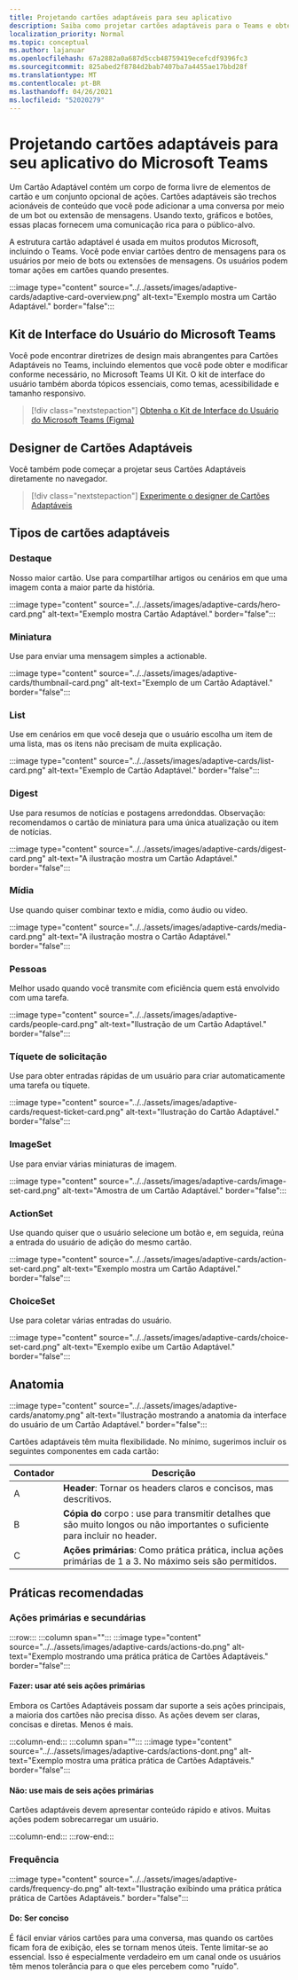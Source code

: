 ```yaml
---
title: Projetando cartões adaptáveis para seu aplicativo
description: Saiba como projetar cartões adaptáveis para o Teams e obter o Kit de interface do usuário do Microsoft Teams.
localization_priority: Normal
ms.topic: conceptual
ms.author: lajanuar
ms.openlocfilehash: 67a2882a0a687d5ccb48759419ecefcdf9396fc3
ms.sourcegitcommit: 825abed2f8784d2bab7407ba7a4455ae17bbd28f
ms.translationtype: MT
ms.contentlocale: pt-BR
ms.lasthandoff: 04/26/2021
ms.locfileid: "52020279"
---
```

# <a name="designing-adaptive-cards-for-your-microsoft-teams-app"></a>Projetando cartões adaptáveis para seu aplicativo do Microsoft Teams

Um Cartão Adaptável contém um corpo de forma livre de elementos de cartão e um conjunto opcional de ações. Cartões adaptáveis são trechos acionáveis de conteúdo que você pode adicionar a uma conversa por meio de um bot ou extensão de mensagens. Usando texto, gráficos e botões, essas placas fornecem uma comunicação rica para o público-alvo.

A estrutura cartão adaptável é usada em muitos produtos Microsoft, incluindo o Teams. Você pode enviar cartões dentro de mensagens para os usuários por meio de bots ou extensões de mensagens. Os usuários podem tomar ações em cartões quando presentes.

:::image type="content" source="../../assets/images/adaptive-cards/adaptive-card-overview.png" alt-text="Exemplo mostra um Cartão Adaptável." border="false":::

## <a name="microsoft-teams-ui-kit"></a>Kit de Interface do Usuário do Microsoft Teams

Você pode encontrar diretrizes de design mais abrangentes para Cartões Adaptáveis no Teams, incluindo elementos que você pode obter e modificar conforme necessário, no Microsoft Teams UI Kit. O kit de interface do usuário também aborda tópicos essenciais, como temas, acessibilidade e tamanho responsivo.

> [!div class="nextstepaction"]
> [Obtenha o Kit de Interface do Usuário do Microsoft Teams (Figma)](https://www.figma.com/community/file/916836509871353159)

## <a name="adaptive-cards-designer"></a>Designer de Cartões Adaptáveis

Você também pode começar a projetar seus Cartões Adaptáveis diretamente no navegador.

> [!div class="nextstepaction"]
> [Experimente o designer de Cartões Adaptáveis](https://adaptivecards.io/designer/)

## <a name="types-of-adaptive-cards"></a>Tipos de cartões adaptáveis

### <a name="hero"></a>Destaque

Nosso maior cartão. Use para compartilhar artigos ou cenários em que uma imagem conta a maior parte da história.

:::image type="content" source="../../assets/images/adaptive-cards/hero-card.png" alt-text="Exemplo mostra Cartão Adaptável." border="false":::

### <a name="thumbnail"></a>Miniatura

Use para enviar uma mensagem simples a actionable.

:::image type="content" source="../../assets/images/adaptive-cards/thumbnail-card.png" alt-text="Exemplo de um Cartão Adaptável." border="false":::

### <a name="list"></a>List

Use em cenários em que você deseja que o usuário escolha um item de uma lista, mas os itens não precisam de muita explicação.

:::image type="content" source="../../assets/images/adaptive-cards/list-card.png" alt-text="Exemplo de Cartão Adaptável." border="false":::

### <a name="digest"></a>Digest

Use para resumos de notícias e postagens arredonddas. Observação: recomendamos o cartão de miniatura para uma única atualização ou item de notícias.

:::image type="content" source="../../assets/images/adaptive-cards/digest-card.png" alt-text="A ilustração mostra um Cartão Adaptável." border="false":::

### <a name="media"></a>Mídia

Use quando quiser combinar texto e mídia, como áudio ou vídeo.

:::image type="content" source="../../assets/images/adaptive-cards/media-card.png" alt-text="A ilustração mostra o Cartão Adaptável." border="false":::

### <a name="people"></a>Pessoas

Melhor usado quando você transmite com eficiência quem está envolvido com uma tarefa.

:::image type="content" source="../../assets/images/adaptive-cards/people-card.png" alt-text="Ilustração de um Cartão Adaptável." border="false":::

### <a name="request-ticket"></a>Tíquete de solicitação

Use para obter entradas rápidas de um usuário para criar automaticamente uma tarefa ou tíquete.

:::image type="content" source="../../assets/images/adaptive-cards/request-ticket-card.png" alt-text="Ilustração do Cartão Adaptável." border="false":::

### <a name="imageset"></a>ImageSet

Use para enviar várias miniaturas de imagem.

:::image type="content" source="../../assets/images/adaptive-cards/image-set-card.png" alt-text="Amostra de um Cartão Adaptável." border="false":::

### <a name="actionset"></a>ActionSet

Use quando quiser que o usuário selecione um botão e, em seguida, reúna a entrada do usuário de adição do mesmo cartão.

:::image type="content" source="../../assets/images/adaptive-cards/action-set-card.png" alt-text="Exemplo mostra um Cartão Adaptável." border="false":::

### <a name="choiceset"></a>ChoiceSet

Use para coletar várias entradas do usuário.

:::image type="content" source="../../assets/images/adaptive-cards/choice-set-card.png" alt-text="Exemplo exibe um Cartão Adaptável." border="false":::

## <a name="anatomy"></a>Anatomia

:::image type="content" source="../../assets/images/adaptive-cards/anatomy.png" alt-text="Ilustração mostrando a anatomia da interface do usuário de um Cartão Adaptável." border="false":::

Cartões adaptáveis têm muita flexibilidade. No mínimo, sugerimos incluir os seguintes componentes em cada cartão:

|Contador|Descrição|
|----------|-----------|
|A|**Header**: Tornar os headers claros e concisos, mas descritivos.|
|B|**Cópia do** corpo : use para transmitir detalhes que são muito longos ou não importantes o suficiente para incluir no header.|
|C|**Ações primárias**: Como prática prática, inclua ações primárias de 1 a 3. No máximo seis são permitidos.|

## <a name="best-practices"></a>Práticas recomendadas

### <a name="primary-and-secondary-actions"></a>Ações primárias e secundárias

:::row:::
   :::column span="":::
:::image type="content" source="../../assets/images/adaptive-cards/actions-do.png" alt-text="Exemplo mostrando uma prática prática de Cartões Adaptáveis." border="false":::

#### <a name="do-use-up-to-six-primary-actions"></a>Fazer: usar até seis ações primárias

Embora os Cartões Adaptáveis possam dar suporte a seis ações principais, a maioria dos cartões não precisa disso. As ações devem ser claras, concisas e diretas. Menos é mais.

   :::column-end:::
   :::column span="":::
:::image type="content" source="../../assets/images/adaptive-cards/actions-dont.png" alt-text="Exemplo mostra uma prática prática de Cartões Adaptáveis." border="false":::

#### <a name="dont-use-more-than-six-primary-actions"></a>Não: use mais de seis ações primárias

Cartões adaptáveis devem apresentar conteúdo rápido e ativos. Muitas ações podem sobrecarregar um usuário.

   :::column-end:::
:::row-end:::

### <a name="frequency"></a>Frequência

:::image type="content" source="../../assets/images/adaptive-cards/frequency-do.png" alt-text="Ilustração exibindo uma prática prática prática de Cartões Adaptáveis." border="false":::

#### <a name="do-be-concise"></a>Do: Ser conciso

É fácil enviar vários cartões para uma conversa, mas quando os cartões ficam fora de exibição, eles se tornam menos úteis. Tente limitar-se ao essencial. Isso é especialmente verdadeiro em um canal onde os usuários têm menos tolerância para o que eles percebem como "ruído".
